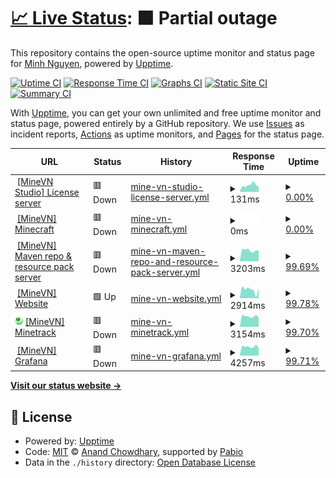 # [📈 Live Status](https://minhh2792.github.io/uptime): <!--live status--> **🟧 Partial outage**

This repository contains the open-source uptime monitor and status page for [Minh Nguyen](https://ayo.so/minhh2792), powered by [Upptime](https://github.com/upptime/upptime).

[![Uptime CI](https://github.com/minhh2792/uptime/workflows/Uptime%20CI/badge.svg)](https://github.com/minhh2792/uptime/actions?query=workflow%3A%22Uptime+CI%22)
[![Response Time CI](https://github.com/minhh2792/uptime/workflows/Response%20Time%20CI/badge.svg)](https://github.com/minhh2792/uptime/actions?query=workflow%3A%22Response+Time+CI%22)
[![Graphs CI](https://github.com/minhh2792/uptime/workflows/Graphs%20CI/badge.svg)](https://github.com/minhh2792/uptime/actions?query=workflow%3A%22Graphs+CI%22)
[![Static Site CI](https://github.com/minhh2792/uptime/workflows/Static%20Site%20CI/badge.svg)](https://github.com/minhh2792/uptime/actions?query=workflow%3A%22Static+Site+CI%22)
[![Summary CI](https://github.com/minhh2792/uptime/workflows/Summary%20CI/badge.svg)](https://github.com/minhh2792/uptime/actions?query=workflow%3A%22Summary+CI%22)

With [Upptime](https://upptime.js.org), you can get your own unlimited and free uptime monitor and status page, powered entirely by a GitHub repository. We use [Issues](https://github.com/minhh2792/uptime/issues) as incident reports, [Actions](https://github.com/minhh2792/uptime/actions) as uptime monitors, and [Pages](https://minhh2792.github.io/uptime) for the status page.

<!--start: status pages-->
<!-- This summary is generated by Upptime (https://github.com/upptime/upptime) -->
<!-- Do not edit this manually, your changes will be overwritten -->
<!-- prettier-ignore -->
| URL | Status | History | Response Time | Uptime |
| --- | ------ | ------- | ------------- | ------ |
| <img alt="" src="https://minevn.studio/img/minevn-studio-avatar.png" height="13"> [[MineVN Studio] License server](https://license.minevn.net/) | 🟥 Down | [mine-vn-studio-license-server.yml](https://github.com/minhh2792/uptime/commits/HEAD/history/mine-vn-studio-license-server.yml) | <details><summary><img alt="Response time graph" src="./graphs/mine-vn-studio-license-server/response-time-week.png" height="20"> 131ms</summary><br><a href="https://minhh2792.github.io/uptime/history/mine-vn-studio-license-server"><img alt="Response time 457" src="https://img.shields.io/endpoint?url=https%3A%2F%2Fraw.githubusercontent.com%2Fminhh2792%2Fuptime%2FHEAD%2Fapi%2Fmine-vn-studio-license-server%2Fresponse-time.json"></a><br><a href="https://minhh2792.github.io/uptime/history/mine-vn-studio-license-server"><img alt="24-hour response time 95" src="https://img.shields.io/endpoint?url=https%3A%2F%2Fraw.githubusercontent.com%2Fminhh2792%2Fuptime%2FHEAD%2Fapi%2Fmine-vn-studio-license-server%2Fresponse-time-day.json"></a><br><a href="https://minhh2792.github.io/uptime/history/mine-vn-studio-license-server"><img alt="7-day response time 131" src="https://img.shields.io/endpoint?url=https%3A%2F%2Fraw.githubusercontent.com%2Fminhh2792%2Fuptime%2FHEAD%2Fapi%2Fmine-vn-studio-license-server%2Fresponse-time-week.json"></a><br><a href="https://minhh2792.github.io/uptime/history/mine-vn-studio-license-server"><img alt="30-day response time 126" src="https://img.shields.io/endpoint?url=https%3A%2F%2Fraw.githubusercontent.com%2Fminhh2792%2Fuptime%2FHEAD%2Fapi%2Fmine-vn-studio-license-server%2Fresponse-time-month.json"></a><br><a href="https://minhh2792.github.io/uptime/history/mine-vn-studio-license-server"><img alt="1-year response time 457" src="https://img.shields.io/endpoint?url=https%3A%2F%2Fraw.githubusercontent.com%2Fminhh2792%2Fuptime%2FHEAD%2Fapi%2Fmine-vn-studio-license-server%2Fresponse-time-year.json"></a></details> | <details><summary><a href="https://minhh2792.github.io/uptime/history/mine-vn-studio-license-server">0.00%</a></summary><a href="https://minhh2792.github.io/uptime/history/mine-vn-studio-license-server"><img alt="All-time uptime 22.44%" src="https://img.shields.io/endpoint?url=https%3A%2F%2Fraw.githubusercontent.com%2Fminhh2792%2Fuptime%2FHEAD%2Fapi%2Fmine-vn-studio-license-server%2Fuptime.json"></a><br><a href="https://minhh2792.github.io/uptime/history/mine-vn-studio-license-server"><img alt="24-hour uptime 0.00%" src="https://img.shields.io/endpoint?url=https%3A%2F%2Fraw.githubusercontent.com%2Fminhh2792%2Fuptime%2FHEAD%2Fapi%2Fmine-vn-studio-license-server%2Fuptime-day.json"></a><br><a href="https://minhh2792.github.io/uptime/history/mine-vn-studio-license-server"><img alt="7-day uptime 0.00%" src="https://img.shields.io/endpoint?url=https%3A%2F%2Fraw.githubusercontent.com%2Fminhh2792%2Fuptime%2FHEAD%2Fapi%2Fmine-vn-studio-license-server%2Fuptime-week.json"></a><br><a href="https://minhh2792.github.io/uptime/history/mine-vn-studio-license-server"><img alt="30-day uptime 1.38%" src="https://img.shields.io/endpoint?url=https%3A%2F%2Fraw.githubusercontent.com%2Fminhh2792%2Fuptime%2FHEAD%2Fapi%2Fmine-vn-studio-license-server%2Fuptime-month.json"></a><br><a href="https://minhh2792.github.io/uptime/history/mine-vn-studio-license-server"><img alt="1-year uptime 22.44%" src="https://img.shields.io/endpoint?url=https%3A%2F%2Fraw.githubusercontent.com%2Fminhh2792%2Fuptime%2FHEAD%2Fapi%2Fmine-vn-studio-license-server%2Fuptime-year.json"></a></details>
| <img alt="" src="https://i.imgur.com/OGV4Bar.png" height="13"> [[MineVN] Minecraft](mc.minevn.net) | 🟥 Down | [mine-vn-minecraft.yml](https://github.com/minhh2792/uptime/commits/HEAD/history/mine-vn-minecraft.yml) | <details><summary><img alt="Response time graph" src="./graphs/mine-vn-minecraft/response-time-week.png" height="20"> 0ms</summary><br><a href="https://minhh2792.github.io/uptime/history/mine-vn-minecraft"><img alt="Response time 77" src="https://img.shields.io/endpoint?url=https%3A%2F%2Fraw.githubusercontent.com%2Fminhh2792%2Fuptime%2FHEAD%2Fapi%2Fmine-vn-minecraft%2Fresponse-time.json"></a><br><a href="https://minhh2792.github.io/uptime/history/mine-vn-minecraft"><img alt="24-hour response time 0" src="https://img.shields.io/endpoint?url=https%3A%2F%2Fraw.githubusercontent.com%2Fminhh2792%2Fuptime%2FHEAD%2Fapi%2Fmine-vn-minecraft%2Fresponse-time-day.json"></a><br><a href="https://minhh2792.github.io/uptime/history/mine-vn-minecraft"><img alt="7-day response time 0" src="https://img.shields.io/endpoint?url=https%3A%2F%2Fraw.githubusercontent.com%2Fminhh2792%2Fuptime%2FHEAD%2Fapi%2Fmine-vn-minecraft%2Fresponse-time-week.json"></a><br><a href="https://minhh2792.github.io/uptime/history/mine-vn-minecraft"><img alt="30-day response time 0" src="https://img.shields.io/endpoint?url=https%3A%2F%2Fraw.githubusercontent.com%2Fminhh2792%2Fuptime%2FHEAD%2Fapi%2Fmine-vn-minecraft%2Fresponse-time-month.json"></a><br><a href="https://minhh2792.github.io/uptime/history/mine-vn-minecraft"><img alt="1-year response time 77" src="https://img.shields.io/endpoint?url=https%3A%2F%2Fraw.githubusercontent.com%2Fminhh2792%2Fuptime%2FHEAD%2Fapi%2Fmine-vn-minecraft%2Fresponse-time-year.json"></a></details> | <details><summary><a href="https://minhh2792.github.io/uptime/history/mine-vn-minecraft">0.00%</a></summary><a href="https://minhh2792.github.io/uptime/history/mine-vn-minecraft"><img alt="All-time uptime 12.81%" src="https://img.shields.io/endpoint?url=https%3A%2F%2Fraw.githubusercontent.com%2Fminhh2792%2Fuptime%2FHEAD%2Fapi%2Fmine-vn-minecraft%2Fuptime.json"></a><br><a href="https://minhh2792.github.io/uptime/history/mine-vn-minecraft"><img alt="24-hour uptime 0.00%" src="https://img.shields.io/endpoint?url=https%3A%2F%2Fraw.githubusercontent.com%2Fminhh2792%2Fuptime%2FHEAD%2Fapi%2Fmine-vn-minecraft%2Fuptime-day.json"></a><br><a href="https://minhh2792.github.io/uptime/history/mine-vn-minecraft"><img alt="7-day uptime 0.00%" src="https://img.shields.io/endpoint?url=https%3A%2F%2Fraw.githubusercontent.com%2Fminhh2792%2Fuptime%2FHEAD%2Fapi%2Fmine-vn-minecraft%2Fuptime-week.json"></a><br><a href="https://minhh2792.github.io/uptime/history/mine-vn-minecraft"><img alt="30-day uptime 1.38%" src="https://img.shields.io/endpoint?url=https%3A%2F%2Fraw.githubusercontent.com%2Fminhh2792%2Fuptime%2FHEAD%2Fapi%2Fmine-vn-minecraft%2Fuptime-month.json"></a><br><a href="https://minhh2792.github.io/uptime/history/mine-vn-minecraft"><img alt="1-year uptime 12.81%" src="https://img.shields.io/endpoint?url=https%3A%2F%2Fraw.githubusercontent.com%2Fminhh2792%2Fuptime%2FHEAD%2Fapi%2Fmine-vn-minecraft%2Fuptime-year.json"></a></details>
| <img alt="" src="https://i.imgur.com/OGV4Bar.png" height="13"> [[MineVN] Maven repo & resource pack server](https://pack.minevn.net) | 🟥 Down | [mine-vn-maven-repo-and-resource-pack-server.yml](https://github.com/minhh2792/uptime/commits/HEAD/history/mine-vn-maven-repo-and-resource-pack-server.yml) | <details><summary><img alt="Response time graph" src="./graphs/mine-vn-maven-repo-and-resource-pack-server/response-time-week.png" height="20"> 3203ms</summary><br><a href="https://minhh2792.github.io/uptime/history/mine-vn-maven-repo-and-resource-pack-server"><img alt="Response time 1864" src="https://img.shields.io/endpoint?url=https%3A%2F%2Fraw.githubusercontent.com%2Fminhh2792%2Fuptime%2FHEAD%2Fapi%2Fmine-vn-maven-repo-and-resource-pack-server%2Fresponse-time.json"></a><br><a href="https://minhh2792.github.io/uptime/history/mine-vn-maven-repo-and-resource-pack-server"><img alt="24-hour response time 10213" src="https://img.shields.io/endpoint?url=https%3A%2F%2Fraw.githubusercontent.com%2Fminhh2792%2Fuptime%2FHEAD%2Fapi%2Fmine-vn-maven-repo-and-resource-pack-server%2Fresponse-time-day.json"></a><br><a href="https://minhh2792.github.io/uptime/history/mine-vn-maven-repo-and-resource-pack-server"><img alt="7-day response time 3203" src="https://img.shields.io/endpoint?url=https%3A%2F%2Fraw.githubusercontent.com%2Fminhh2792%2Fuptime%2FHEAD%2Fapi%2Fmine-vn-maven-repo-and-resource-pack-server%2Fresponse-time-week.json"></a><br><a href="https://minhh2792.github.io/uptime/history/mine-vn-maven-repo-and-resource-pack-server"><img alt="30-day response time 3730" src="https://img.shields.io/endpoint?url=https%3A%2F%2Fraw.githubusercontent.com%2Fminhh2792%2Fuptime%2FHEAD%2Fapi%2Fmine-vn-maven-repo-and-resource-pack-server%2Fresponse-time-month.json"></a><br><a href="https://minhh2792.github.io/uptime/history/mine-vn-maven-repo-and-resource-pack-server"><img alt="1-year response time 1864" src="https://img.shields.io/endpoint?url=https%3A%2F%2Fraw.githubusercontent.com%2Fminhh2792%2Fuptime%2FHEAD%2Fapi%2Fmine-vn-maven-repo-and-resource-pack-server%2Fresponse-time-year.json"></a></details> | <details><summary><a href="https://minhh2792.github.io/uptime/history/mine-vn-maven-repo-and-resource-pack-server">99.69%</a></summary><a href="https://minhh2792.github.io/uptime/history/mine-vn-maven-repo-and-resource-pack-server"><img alt="All-time uptime 96.98%" src="https://img.shields.io/endpoint?url=https%3A%2F%2Fraw.githubusercontent.com%2Fminhh2792%2Fuptime%2FHEAD%2Fapi%2Fmine-vn-maven-repo-and-resource-pack-server%2Fuptime.json"></a><br><a href="https://minhh2792.github.io/uptime/history/mine-vn-maven-repo-and-resource-pack-server"><img alt="24-hour uptime 97.84%" src="https://img.shields.io/endpoint?url=https%3A%2F%2Fraw.githubusercontent.com%2Fminhh2792%2Fuptime%2FHEAD%2Fapi%2Fmine-vn-maven-repo-and-resource-pack-server%2Fuptime-day.json"></a><br><a href="https://minhh2792.github.io/uptime/history/mine-vn-maven-repo-and-resource-pack-server"><img alt="7-day uptime 99.69%" src="https://img.shields.io/endpoint?url=https%3A%2F%2Fraw.githubusercontent.com%2Fminhh2792%2Fuptime%2FHEAD%2Fapi%2Fmine-vn-maven-repo-and-resource-pack-server%2Fuptime-week.json"></a><br><a href="https://minhh2792.github.io/uptime/history/mine-vn-maven-repo-and-resource-pack-server"><img alt="30-day uptime 98.30%" src="https://img.shields.io/endpoint?url=https%3A%2F%2Fraw.githubusercontent.com%2Fminhh2792%2Fuptime%2FHEAD%2Fapi%2Fmine-vn-maven-repo-and-resource-pack-server%2Fuptime-month.json"></a><br><a href="https://minhh2792.github.io/uptime/history/mine-vn-maven-repo-and-resource-pack-server"><img alt="1-year uptime 96.98%" src="https://img.shields.io/endpoint?url=https%3A%2F%2Fraw.githubusercontent.com%2Fminhh2792%2Fuptime%2FHEAD%2Fapi%2Fmine-vn-maven-repo-and-resource-pack-server%2Fuptime-year.json"></a></details>
| <img alt="" src="https://i.imgur.com/OGV4Bar.png" height="13"> [[MineVN] Website](https://minevn.net) | 🟩 Up | [mine-vn-website.yml](https://github.com/minhh2792/uptime/commits/HEAD/history/mine-vn-website.yml) | <details><summary><img alt="Response time graph" src="./graphs/mine-vn-website/response-time-week.png" height="20"> 2914ms</summary><br><a href="https://minhh2792.github.io/uptime/history/mine-vn-website"><img alt="Response time 2255" src="https://img.shields.io/endpoint?url=https%3A%2F%2Fraw.githubusercontent.com%2Fminhh2792%2Fuptime%2FHEAD%2Fapi%2Fmine-vn-website%2Fresponse-time.json"></a><br><a href="https://minhh2792.github.io/uptime/history/mine-vn-website"><img alt="24-hour response time 6946" src="https://img.shields.io/endpoint?url=https%3A%2F%2Fraw.githubusercontent.com%2Fminhh2792%2Fuptime%2FHEAD%2Fapi%2Fmine-vn-website%2Fresponse-time-day.json"></a><br><a href="https://minhh2792.github.io/uptime/history/mine-vn-website"><img alt="7-day response time 2914" src="https://img.shields.io/endpoint?url=https%3A%2F%2Fraw.githubusercontent.com%2Fminhh2792%2Fuptime%2FHEAD%2Fapi%2Fmine-vn-website%2Fresponse-time-week.json"></a><br><a href="https://minhh2792.github.io/uptime/history/mine-vn-website"><img alt="30-day response time 4416" src="https://img.shields.io/endpoint?url=https%3A%2F%2Fraw.githubusercontent.com%2Fminhh2792%2Fuptime%2FHEAD%2Fapi%2Fmine-vn-website%2Fresponse-time-month.json"></a><br><a href="https://minhh2792.github.io/uptime/history/mine-vn-website"><img alt="1-year response time 2255" src="https://img.shields.io/endpoint?url=https%3A%2F%2Fraw.githubusercontent.com%2Fminhh2792%2Fuptime%2FHEAD%2Fapi%2Fmine-vn-website%2Fresponse-time-year.json"></a></details> | <details><summary><a href="https://minhh2792.github.io/uptime/history/mine-vn-website">99.78%</a></summary><a href="https://minhh2792.github.io/uptime/history/mine-vn-website"><img alt="All-time uptime 97.12%" src="https://img.shields.io/endpoint?url=https%3A%2F%2Fraw.githubusercontent.com%2Fminhh2792%2Fuptime%2FHEAD%2Fapi%2Fmine-vn-website%2Fuptime.json"></a><br><a href="https://minhh2792.github.io/uptime/history/mine-vn-website"><img alt="24-hour uptime 98.47%" src="https://img.shields.io/endpoint?url=https%3A%2F%2Fraw.githubusercontent.com%2Fminhh2792%2Fuptime%2FHEAD%2Fapi%2Fmine-vn-website%2Fuptime-day.json"></a><br><a href="https://minhh2792.github.io/uptime/history/mine-vn-website"><img alt="7-day uptime 99.78%" src="https://img.shields.io/endpoint?url=https%3A%2F%2Fraw.githubusercontent.com%2Fminhh2792%2Fuptime%2FHEAD%2Fapi%2Fmine-vn-website%2Fuptime-week.json"></a><br><a href="https://minhh2792.github.io/uptime/history/mine-vn-website"><img alt="30-day uptime 98.55%" src="https://img.shields.io/endpoint?url=https%3A%2F%2Fraw.githubusercontent.com%2Fminhh2792%2Fuptime%2FHEAD%2Fapi%2Fmine-vn-website%2Fuptime-month.json"></a><br><a href="https://minhh2792.github.io/uptime/history/mine-vn-website"><img alt="1-year uptime 97.12%" src="https://img.shields.io/endpoint?url=https%3A%2F%2Fraw.githubusercontent.com%2Fminhh2792%2Fuptime%2FHEAD%2Fapi%2Fmine-vn-website%2Fuptime-year.json"></a></details>
| <img alt="" src="https://raw.githubusercontent.com/Cryptkeeper/Minetrack/main/assets/images/logo.svg" height="13"> [[MineVN] Minetrack](https://track.minevn.net) | 🟥 Down | [mine-vn-minetrack.yml](https://github.com/minhh2792/uptime/commits/HEAD/history/mine-vn-minetrack.yml) | <details><summary><img alt="Response time graph" src="./graphs/mine-vn-minetrack/response-time-week.png" height="20"> 3154ms</summary><br><a href="https://minhh2792.github.io/uptime/history/mine-vn-minetrack"><img alt="Response time 1803" src="https://img.shields.io/endpoint?url=https%3A%2F%2Fraw.githubusercontent.com%2Fminhh2792%2Fuptime%2FHEAD%2Fapi%2Fmine-vn-minetrack%2Fresponse-time.json"></a><br><a href="https://minhh2792.github.io/uptime/history/mine-vn-minetrack"><img alt="24-hour response time 10079" src="https://img.shields.io/endpoint?url=https%3A%2F%2Fraw.githubusercontent.com%2Fminhh2792%2Fuptime%2FHEAD%2Fapi%2Fmine-vn-minetrack%2Fresponse-time-day.json"></a><br><a href="https://minhh2792.github.io/uptime/history/mine-vn-minetrack"><img alt="7-day response time 3154" src="https://img.shields.io/endpoint?url=https%3A%2F%2Fraw.githubusercontent.com%2Fminhh2792%2Fuptime%2FHEAD%2Fapi%2Fmine-vn-minetrack%2Fresponse-time-week.json"></a><br><a href="https://minhh2792.github.io/uptime/history/mine-vn-minetrack"><img alt="30-day response time 3722" src="https://img.shields.io/endpoint?url=https%3A%2F%2Fraw.githubusercontent.com%2Fminhh2792%2Fuptime%2FHEAD%2Fapi%2Fmine-vn-minetrack%2Fresponse-time-month.json"></a><br><a href="https://minhh2792.github.io/uptime/history/mine-vn-minetrack"><img alt="1-year response time 1803" src="https://img.shields.io/endpoint?url=https%3A%2F%2Fraw.githubusercontent.com%2Fminhh2792%2Fuptime%2FHEAD%2Fapi%2Fmine-vn-minetrack%2Fresponse-time-year.json"></a></details> | <details><summary><a href="https://minhh2792.github.io/uptime/history/mine-vn-minetrack">99.70%</a></summary><a href="https://minhh2792.github.io/uptime/history/mine-vn-minetrack"><img alt="All-time uptime 88.92%" src="https://img.shields.io/endpoint?url=https%3A%2F%2Fraw.githubusercontent.com%2Fminhh2792%2Fuptime%2FHEAD%2Fapi%2Fmine-vn-minetrack%2Fuptime.json"></a><br><a href="https://minhh2792.github.io/uptime/history/mine-vn-minetrack"><img alt="24-hour uptime 97.90%" src="https://img.shields.io/endpoint?url=https%3A%2F%2Fraw.githubusercontent.com%2Fminhh2792%2Fuptime%2FHEAD%2Fapi%2Fmine-vn-minetrack%2Fuptime-day.json"></a><br><a href="https://minhh2792.github.io/uptime/history/mine-vn-minetrack"><img alt="7-day uptime 99.70%" src="https://img.shields.io/endpoint?url=https%3A%2F%2Fraw.githubusercontent.com%2Fminhh2792%2Fuptime%2FHEAD%2Fapi%2Fmine-vn-minetrack%2Fuptime-week.json"></a><br><a href="https://minhh2792.github.io/uptime/history/mine-vn-minetrack"><img alt="30-day uptime 98.34%" src="https://img.shields.io/endpoint?url=https%3A%2F%2Fraw.githubusercontent.com%2Fminhh2792%2Fuptime%2FHEAD%2Fapi%2Fmine-vn-minetrack%2Fuptime-month.json"></a><br><a href="https://minhh2792.github.io/uptime/history/mine-vn-minetrack"><img alt="1-year uptime 88.92%" src="https://img.shields.io/endpoint?url=https%3A%2F%2Fraw.githubusercontent.com%2Fminhh2792%2Fuptime%2FHEAD%2Fapi%2Fmine-vn-minetrack%2Fuptime-year.json"></a></details>
| <img alt="" src="https://grafana.com/static/assets/img/fav32.png" height="13"> [[MineVN] Grafana](https://grafana.minevn.net) | 🟥 Down | [mine-vn-grafana.yml](https://github.com/minhh2792/uptime/commits/HEAD/history/mine-vn-grafana.yml) | <details><summary><img alt="Response time graph" src="./graphs/mine-vn-grafana/response-time-week.png" height="20"> 4257ms</summary><br><a href="https://minhh2792.github.io/uptime/history/mine-vn-grafana"><img alt="Response time 2513" src="https://img.shields.io/endpoint?url=https%3A%2F%2Fraw.githubusercontent.com%2Fminhh2792%2Fuptime%2FHEAD%2Fapi%2Fmine-vn-grafana%2Fresponse-time.json"></a><br><a href="https://minhh2792.github.io/uptime/history/mine-vn-grafana"><img alt="24-hour response time 10591" src="https://img.shields.io/endpoint?url=https%3A%2F%2Fraw.githubusercontent.com%2Fminhh2792%2Fuptime%2FHEAD%2Fapi%2Fmine-vn-grafana%2Fresponse-time-day.json"></a><br><a href="https://minhh2792.github.io/uptime/history/mine-vn-grafana"><img alt="7-day response time 4257" src="https://img.shields.io/endpoint?url=https%3A%2F%2Fraw.githubusercontent.com%2Fminhh2792%2Fuptime%2FHEAD%2Fapi%2Fmine-vn-grafana%2Fresponse-time-week.json"></a><br><a href="https://minhh2792.github.io/uptime/history/mine-vn-grafana"><img alt="30-day response time 4770" src="https://img.shields.io/endpoint?url=https%3A%2F%2Fraw.githubusercontent.com%2Fminhh2792%2Fuptime%2FHEAD%2Fapi%2Fmine-vn-grafana%2Fresponse-time-month.json"></a><br><a href="https://minhh2792.github.io/uptime/history/mine-vn-grafana"><img alt="1-year response time 2513" src="https://img.shields.io/endpoint?url=https%3A%2F%2Fraw.githubusercontent.com%2Fminhh2792%2Fuptime%2FHEAD%2Fapi%2Fmine-vn-grafana%2Fresponse-time-year.json"></a></details> | <details><summary><a href="https://minhh2792.github.io/uptime/history/mine-vn-grafana">99.71%</a></summary><a href="https://minhh2792.github.io/uptime/history/mine-vn-grafana"><img alt="All-time uptime 99.00%" src="https://img.shields.io/endpoint?url=https%3A%2F%2Fraw.githubusercontent.com%2Fminhh2792%2Fuptime%2FHEAD%2Fapi%2Fmine-vn-grafana%2Fuptime.json"></a><br><a href="https://minhh2792.github.io/uptime/history/mine-vn-grafana"><img alt="24-hour uptime 97.97%" src="https://img.shields.io/endpoint?url=https%3A%2F%2Fraw.githubusercontent.com%2Fminhh2792%2Fuptime%2FHEAD%2Fapi%2Fmine-vn-grafana%2Fuptime-day.json"></a><br><a href="https://minhh2792.github.io/uptime/history/mine-vn-grafana"><img alt="7-day uptime 99.71%" src="https://img.shields.io/endpoint?url=https%3A%2F%2Fraw.githubusercontent.com%2Fminhh2792%2Fuptime%2FHEAD%2Fapi%2Fmine-vn-grafana%2Fuptime-week.json"></a><br><a href="https://minhh2792.github.io/uptime/history/mine-vn-grafana"><img alt="30-day uptime 98.42%" src="https://img.shields.io/endpoint?url=https%3A%2F%2Fraw.githubusercontent.com%2Fminhh2792%2Fuptime%2FHEAD%2Fapi%2Fmine-vn-grafana%2Fuptime-month.json"></a><br><a href="https://minhh2792.github.io/uptime/history/mine-vn-grafana"><img alt="1-year uptime 99.00%" src="https://img.shields.io/endpoint?url=https%3A%2F%2Fraw.githubusercontent.com%2Fminhh2792%2Fuptime%2FHEAD%2Fapi%2Fmine-vn-grafana%2Fuptime-year.json"></a></details>

<!--end: status pages-->

[**Visit our status website →**](https://minhh2792.github.io/uptime)

## 📄 License

- Powered by: [Upptime](https://github.com/upptime/upptime)
- Code: [MIT](./LICENSE) © [Anand Chowdhary](https://anandchowdhary.com), supported by [Pabio](https://pabio.com)
- Data in the `./history` directory: [Open Database License](https://opendatacommons.org/licenses/odbl/1-0/)
